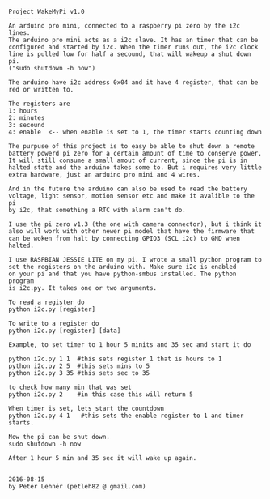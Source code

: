 	Project WakeMyPi v1.0
	---------------------
	An arduino pro mini, connected to a raspberry pi zero by the i2c lines.
	The arduino pro mini acts as a i2c slave. It has an timer that can be 
	configured and started by i2c. When the timer runs out, the i2c clock 
	line is pulled low for half a secound, that will wakeup a shut down pi. 
	("sudo shutdown -h now")

	The arduino have i2c address 0x04 and it have 4 register, that can be
	red or written to.
	
	The registers are
	1: hours
	2: minutes
	3: secound
	4: enable  <-- when enable is set to 1, the timer starts counting down

	The purpuse of this project is to easy be able to shut down a remote 
	battery powerd pi zero for a certain amount of time to conserve power.
	It will still consume a small amout of current, since the pi is in 
	halted state and the arduino takes some to. But i requires very little
	extra hardware, just an arduino pro mini and 4 wires.

	And in the future the arduino can also be used to read the battery 
	voltage, light sensor, motion sensor etc and make it avalible to the pi 
	by i2c, that something a RTC with alarm can't do.

	I use the pi zero v1.3 (the one with camera connector), but i think it
	also will work with other newer pi model that have the firmware that 
	can be woken from halt by connecting GPIO3 (SCL i2c) to GND when halted.

	I use RASPBIAN JESSIE LITE on my pi. I wrote a small python program to
	set the registers on the arduino with. Make sure i2c is enabled
	on your pi and that you have python-smbus installed. The python program
	is i2c.py. It takes one or two arguments. 

	To read a register do
	python i2c.py [register]

	To write to a register do
	python i2c.py [register] [data]

	Example, to set timer to 1 hour 5 minits and 35 sec and start it do
	
	python i2c.py 1 1  #this sets register 1 that is hours to 1
	python i2c.py 2 5  #this sets mins to 5
	python i2c.py 3 35 #this sets sec to 35

	to check how many min that was set
	python i2c.py 2    #in this case this will return 5

	When timer is set, lets start the countdown
	python i2c.py 4 1   #this sets the enable register to 1 and timer starts.

	Now the pi can be shut down.
	sudo shutdown -h now

	After 1 hour 5 min and 35 sec it will wake up again.

	
	2016-08-15
	by Peter Lehnér (petleh82 @ gmail.com)


